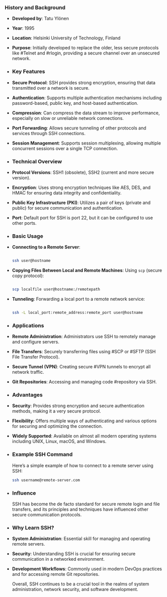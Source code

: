 ### **History and Background**
- **Developed by**: Tatu Ylönen
- **Year**: 1995
- **Location**: Helsinki University of Technology, Finland
- **Purpose**: Initially developed to replace the older, less secure protocols like #Telnet and #rlogin, providing a secure channel over an unsecured network.
- ### **Key Features**
- **Secure Protocol**: SSH provides strong encryption, ensuring that data transmitted over a network is secure.
- **Authentication**: Supports multiple authentication mechanisms including password-based, public key, and host-based authentication.
- **Compression**: Can compress the data stream to improve performance, especially on slow or unreliable network connections.
- **Port Forwarding**: Allows secure tunneling of other protocols and services through SSH connections.
- **Session Management**: Supports session multiplexing, allowing multiple concurrent sessions over a single TCP connection.
- ### **Technical Overview**
- **Protocol Versions**: SSH1 (obsolete), SSH2 (current and more secure version).
- **Encryption**: Uses strong encryption techniques like AES, DES, and HMAC for ensuring data integrity and confidentiality.
- **Public Key Infrastructure (PKI)**: Utilizes a pair of keys (private and public) for secure communication and authentication.
- **Port**: Default port for SSH is port 22, but it can be configured to use other ports.
- ### **Basic Usage**
- **Connecting to a Remote Server**: 
  
  ```bash
  
  ssh user@hostname
  
  ```
- **Copying Files Between Local and Remote Machines**: Using `scp` (secure copy protocol):
  
  ```bash
  
  scp localfile user@hostname:/remotepath
  
  ```
- **Tunneling**: Forwarding a local port to a remote network service:
  
  ```bash
  
  ssh -L local_port:remote_address:remote_port user@hostname
  
  ```
- ### **Applications**
- **Remote Administration**: Administrators use SSH to remotely manage and configure servers.
- **File Transfers**: Securely transferring files using #SCP or #SFTP (SSH File Transfer Protocol).
- **Secure Tunnel (VPN)**: Creating secure #VPN tunnels to encrypt all network traffic.
- **Git Repositories**: Accessing and managing code #repository via SSH.
- ### **Advantages**
- **Security**: Provides strong encryption and secure authentication methods, making it a very secure protocol.
- **Flexibility**: Offers multiple ways of authenticating and various options for securing and optimizing the connection.
- **Widely Supported**: Available on almost all modern operating systems including UNIX, Linux, macOS, and Windows.
- ### **Example SSH Command**
  
  Here’s a simple example of how to connect to a remote server using SSH:
  
  ```bash
  ssh username@remote-server.com
  ```
- ### **Influence**
  
  SSH has become the de facto standard for secure remote login and file transfers, and its principles and techniques have influenced other secure communication protocols.
- ### **Why Learn SSH?**
- **System Administration**: Essential skill for managing and operating remote servers.
- **Security**: Understanding SSH is crucial for ensuring secure communication in a networked environment.
- **Development Workflows**: Commonly used in modern DevOps practices and for accessing remote Git repositories.
  
  Overall, SSH continues to be a crucial tool in the realms of system administration, network security, and software development.